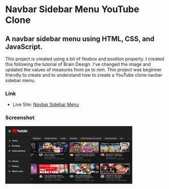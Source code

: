 <h1>Navbar Sidebar Menu YouTube Clone</h1>

<h2>A navbar sidebar menu using HTML, CSS, and JavaScript.</h2>

<p>This project is created using a bit of flexbox and position property. I created this following the tutorial of Brain Design. I've changed the image and updated the values of measures from px to rem. This project was beginner friendly to create and to understand how to create a YouTube clone navbar sidebar menu.</p>

### Link

- Live Site: [Navbar Sidebar Menu](https://leslielopez25.github.io/Navbar-Sidebar-Menu/)

### Screenshot

<img src="screenshot.png" width="400">
